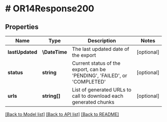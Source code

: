 # # OR14Response200

## Properties

Name | Type | Description | Notes
------------ | ------------- | ------------- | -------------
**lastUpdated** | **\DateTime** | The last updated date of the export | [optional]
**status** | **string** | Current status of the export, can be &#39;PENDING&#39;, &#39;FAILED&#39;, or &#39;COMPLETED&#39; | [optional]
**urls** | **string[]** | List of generated URLs to call to download each generated chunks | [optional]

[[Back to Model list]](../../README.md#models) [[Back to API list]](../../README.md#endpoints) [[Back to README]](../../README.md)
